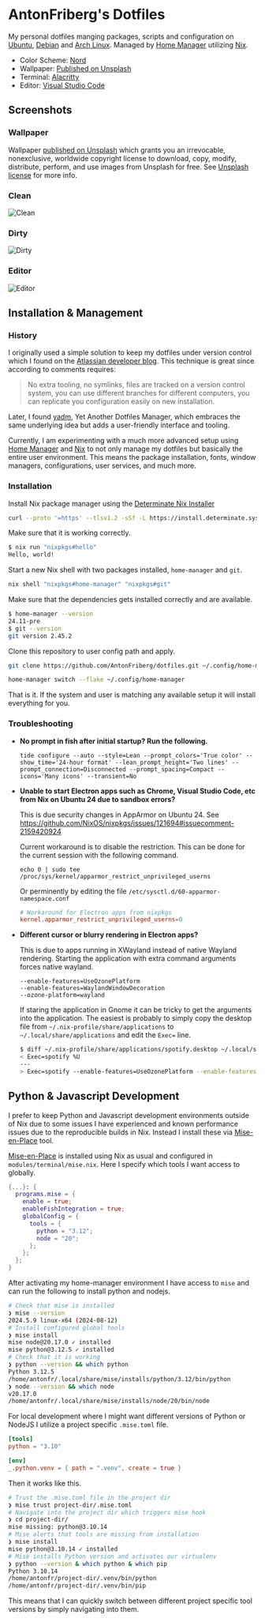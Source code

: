 # AntonFriberg's Dotfiles

My personal dotfiles manging packages, scripts and configuration on [Ubuntu],
[Debian] and [Arch Linux]. Managed by [Home Manager] utilizing [Nix].

- Color Scheme: [Nord]
- Wallpaper: [Published on Unsplash]
- Terminal: [Alacritty]
- Editor: [Visual Studio Code]

[Ubuntu]: https://ubuntu.com/
[Debian]: https://www.debian.org/
[Arch Linux]: https://archlinux.org/
[Home Manager]: https://github.com/nix-community/home-manager
[Nix]: https://github.com/NixOS/nixpkgs
[Alacritty]: https://github.com/alacritty/alacritty
[Nord]: https://github.com/nordtheme/nord
[Visual Studio Code]: https://github.com/microsoft/vscode

## Screenshots
### Wallpaper
Wallpaper [published on Unsplash] which grants you an irrevocable, nonexclusive, worldwide copyright license to download, copy, modify, distribute, perform, and use images from Unsplash for free. See [Unsplash license] for more info.

[published on unsplash]: https://unsplash.com/photos/snow-covered-mountain-under-white-clouds-id_Rjz1bsoI
[unsplash license]: https://unsplash.com/license
### Clean
![Clean](old/config/yadm/screenshots/clean.png)
### Dirty
![Dirty](old/config/yadm/screenshots/dirty.png)
### Editor
![Editor](old/config/yadm/screenshots/editor.png)


## Installation & Management

### History

I originally used a simple solution to keep my dotfiles under version control
which I found on the [Atlassian developer blog]. This technique is great since according to comments requires:

> No extra tooling, no symlinks, files are tracked on a version control system,
  you can use different branches for different computers, you can replicate you configuration easily on new installation.

Later, I found [yadm], Yet Another Dotfiles Manager, which embraces
the same underlying idea but adds a user-friendly interface and tooling.

Currently, I am experimenting with a much more advanced setup using
[Home Manager] and [Nix] to not only manage my dotfiles but basically the entire
user environment. This means the package installation, fonts, window managers,
configurations, user services, and much more.

[atlassian developer blog]: https://developer.atlassian.com/blog/2016/02/best-way-to-store-dotfiles-git-bare-repo/
[yadm]: https://github.com/TheLocehiliosan/yadm

### Installation

Install Nix package manager using the [Determinate Nix Installer]

```sh
curl --proto '=https' --tlsv1.2 -sSf -L https://install.determinate.systems/nix | sh -s -- install
```

Make sure that it is working correctly.

```sh
$ nix run "nixpkgs#hello"
Hello, world!
```

Start a new Nix shell with two packages installed, `home-manager` and `git`.

```sh
nix shell "nixpkgs#home-manager" "nixpkgs#git"
```

Make sure that the dependencies gets installed correctly and are available.

```sh
$ home-manager --version
24.11-pre
$ git --version
git version 2.45.2
```

Clone this repository to user config path and apply.

```sh
git clone https://github.com/AntonFriberg/dotfiles.git ~/.config/home-manager
```
```sh
home-manager switch --flake ~/.config/home-manager
```

That is it. If the system and user is matching any available setup it will
install everything for you.

[Determinate Nix Installer]: https://determinate.systems/posts/determinate-nix-installer/

### Troubleshooting

- **No prompt in fish after initial startup? Run the following.**

  ```fish
  tide configure --auto --style=Lean --prompt_colors='True color' --show_time='24-hour format' --lean_prompt_height='Two lines' --prompt_connection=Disconnected --prompt_spacing=Compact --icons='Many icons' --transient=No
  ```

- **Unable to start Electron apps such as Chrome, Visual Studio Code, etc from Nix
  on Ubuntu 24 due to sandbox errors?**

  This is due security changes in AppArmor on Ubuntu 24.
  See https://github.com/NixOS/nixpkgs/issues/121694#issuecomment-2159420924

  Current workaround is to disable the restriction. This can be done for the current
  session with the following command.

  ```fish
  echo 0 | sudo tee /proc/sys/kernel/apparmor_restrict_unprivileged_userns
  ```

  Or perminently by editing the file `/etc/sysctl.d/60-apparmor-namespace.conf`

  ```conf
  # Workaround for Electron apps from nixpkgs
  kernel.apparmor_restrict_unprivileged_userns=0
  ```

- **Different cursor or blurry rendering in Electron apps?**

  This is due to apps running in XWayland instead of native Wayland rendering.
  Starting the application with extra command arguments forces native wayland.

  ```
  --enable-features=UseOzonePlatform
  --enable-features=WaylandWindowDecoration
  --ozone-platform=wayland
  ```

  If staring the application in Gnome it can be tricky to get the arguments into
  the application. The easiest is probably to simply copy the desktop file from
  `~/.nix-profile/share/applications` to `~/.local/share/applications` and edit
  the `Exec=` line.

  ```sh
  $ diff ~/.nix-profile/share/applications/spotify.desktop ~/.local/share/applications/spotify.desktop
  < Exec=spotify %U
  ---
  > Exec=spotify --enable-features=UseOzonePlatform --enable-features=WaylandWindowDecoration --ozone-platform=wayland  %U
  ```

## Python & Javascript Development

I prefer to keep Python and Javascript development environments outside of Nix
due to some issues I have experienced and known performance issues due to the
reproducible builds in Nix. Instead I install these via [Mise-en-Place] tool.

[Mise-en-Place] is installed using Nix as usual and configured in `modules/terminal/mise.nix`. Here I specify which tools I want access to globally.

```nix
{...}: {
  programs.mise = {
    enable = true;
    enableFishIntegration = true;
    globalConfig = {
      tools = {
        python = "3.12";
        node = "20";
      };
    };
  };
}
```

After activating my home-manager environment I have access to `mise` and can
run the following to install python and nodejs.

```sh
# Check that mise is installed
❯ mise --version
2024.5.9 linux-x64 (2024-08-12)
# Install configured global tools
❯ mise install
mise node@20.17.0 ✓ installed
mise python@3.12.5 ✓ installed
# Check that it is working
❯ python --version && which python
Python 3.12.5
/home/antonfr/.local/share/mise/installs/python/3.12/bin/python
❯ node --version && which node
v20.17.0
/home/antonfr/.local/share/mise/installs/node/20/bin/node
```

For local development where I might want different versions of Python or NodeJS
I utilize a project specific `.mise.toml` file.

```toml
[tools]
python = "3.10"

[env]
_.python.venv = { path = ".venv", create = true }
```

Then it works like this.

```sh
# Trust the .mise.toml file in the project dir
❯ mise trust project-dir/.mise.toml
# Navigate into the project dir which triggers mise hook
❯ cd project-dir/
mise missing: python@3.10.14
# Mise alerts that tools are missing from installation
❯ mise install
mise python@3.10.14 ✓ installed                                              mise creating venv at: ~/project-dir/.venv
# Mise installs Python version and activates our virtualenv
❯ python --version & which python & which pip
Python 3.10.14
/home/antonfr/project-dir/.venv/bin/python
/home/antonfr/project-dir/.venv/bin/pip
```

This means that I can quickly switch between different project specific tool
versions by simply navigating into them.

[Mise-en-Place]: https://mise.jdx.dev/
